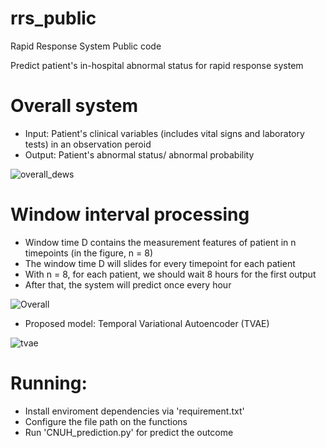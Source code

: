 # rrs_public
Rapid Response System Public code

Predict patient's in-hospital abnormal status for rapid response system 

# Overall system
  + Input: Patient's clinical variables (includes vital signs and laboratory tests) in an observation peroid
  + Output: Patient's abnormal status/ abnormal probability

![overall_dews](https://user-images.githubusercontent.com/35287087/163348381-d9abc484-6138-40c4-9a2d-89e5ce99ebdc.png)

# Window interval processing
  + Window time D contains the measurement features of patient in n timepoints (in the figure, n = 8)
  + The window time D will slides for every timepoint for each patient
  + With n = 8, for each patient, we should wait 8 hours for the first output
  + After that, the system will predict once every hour

![Overall](https://user-images.githubusercontent.com/35287087/163349152-3e5ed442-0777-4b32-992f-0b1fff4fe670.png)

- Proposed model: Temporal Variational Autoencoder (TVAE)

![tvae](https://user-images.githubusercontent.com/35287087/163350134-c0ebd45c-2bfe-42a7-b5f4-a38b1f265b4b.png)


# Running:
  + Install enviroment dependencies via 'requirement.txt'
  + Configure the file path on the functions
  + Run 'CNUH_prediction.py' for predict the outcome
